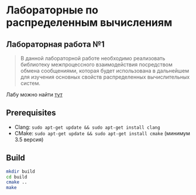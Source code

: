 # Лабораторные по распределенным вычислениям

## Лабораторная работа №1

> В данной лабораторной работе необходимо реализовать библиотеку межпроцессного взаимодействия посредством обмена сообщениями, которая будет использована в дальнейшем для изучения основных свойств распределенных вычислительных систем.

Лабу можно найти [тут](src/pa1)

## Prerequisites

* Clang: `sudo apt-get update && sudo apt-get install clang`
* CMake: `sudo apt-get update && sudo apt-get install cmake` (минимум 3.5 версия)

## Build

```sh
mkdir build
cd build
cmake ..
make
```